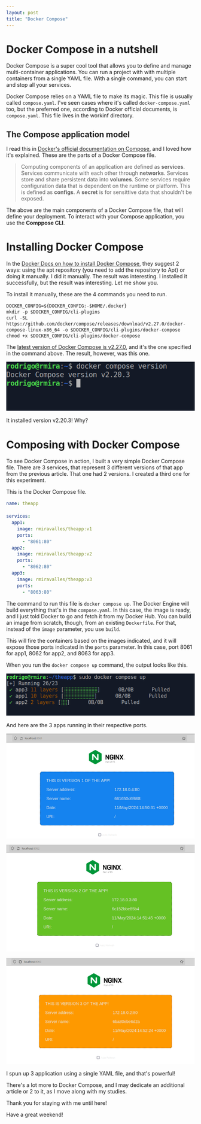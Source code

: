 ```yaml
---
layout: post
title: "Docker Compose"
---
```

# Docker Compose in a nutshell

Docker Compose is a super cool tool that allows you to define and manage multi-container applications. You can run a project with with multiple containers from a single YAML file. With a single command, you can start and stop all your services.

Docker Compose relies on a YAML file to make its magic. This file is usually called `compose.yaml`. I've seen cases where it's called `docker-compose.yaml` too, but the preferred one, according to Docker official documents, is `compose.yaml`. This file lives in the workinf directory.

## The Compose application model

I read this in [Docker's official documentation on Compose](https://docs.docker.com/compose/compose-application-model/), and I loved how it's explained. These are the parts of a Docker Compose file.

> Computing components of an application are defined as **services**. Services communicate with each other through **networks**. Services store and share persistent data into **volumes**. Some services require configuration data that is dependent on the runtime or platform. This is defined as **configs**. A **secret** is for sensittive data that shouldn't be exposed.

The above are the main components of a Docker Compose file, that will define your deployment. To interact with your Compose application, you use the **Comppose CLI**.

# Installing Docker Compose

In the [Docker Docs on how to install Docker Compose](https://docs.docker.com/compose/install/linux/), they suggest 2 ways: using the apt repository (you need to add the repository to Apt) or doing it manually. I did it manually. The result was interesting. I installed it successfully, but the result was interesting. Let me show you.

To install it manually, these are the 4 commands you need to run.

```
DOCKER_CONFIG=${DOCKER_CONFIG:-$HOME/.docker}
mkdir -p $DOCKER_CONFIG/cli-plugins
curl -SL https://github.com/docker/compose/releases/download/v2.27.0/docker-compose-linux-x86_64 -o $DOCKER_CONFIG/cli-plugins/docker-compose
chmod +x $DOCKER_CONFIG/cli-plugins/docker-compose
```
The [latest version of Docker Compose is v2.27.0](https://github.com/docker/compose/releases), and it's the one specified in the command above. The result, however, was this one.

![Docker Compose version](../assets/images/dockercomposeversion.png)

It installed version v2.20.3! Why?

# Composing with Docker Compose

To see Docker Compose in action, I built a very simple Docker Compose file. There are 3 services, that represent 3 different versions of that app from the previous article. That one had 2 versions. I created a third one for this experiment.

This is the Docker Compose file.

```yaml
name: theapp

services:
  app1:
    image: rmiravalles/theapp:v1
    ports:
      - "8061:80"
  app2:
    image: rmiravalles/theapp:v2
    ports:
      - "8062:80"
  app3:
    image: rmiravalles/theapp:v3
    ports:
      - "8063:80"
```

The command to run this file is `docker compose up`. The Docker Engine will build everything that's in the `compose.yaml`. In this case, the image is ready, and I just told Docker to go and fetch it from my Docker Hub. You can build an image from scratch, though, from an existing `Dockerfile`. For that, instead of the `image` parameter, you use `build`.

This will fire the containers based on the images indicated, and it will expose those ports indicated in the `ports` parameter. In this case, port 8061 for app1, 8062 for app2, and 8063 for app3.

When you run the `docker compose up` command, the output looks like this.

![Docker Compose Up](../assets/images/dockercomposeup.png)

And here are the 3 apps running in their respective ports.

![App 1 on port 8061](../assets/images/dockercomposeapp1.png)

![App 2 on port 8062](../assets/images/dockercomposeapp2.png)

![App 3 on port 8063](../assets/images/dockercomposeapp3.png)

I spun up 3 application using a single YAML file, and that's powerful!

There's a lot more to Docker Compose, and I may dedicate an additional article or 2 to it, as I move along with my studies.

Thank you for staying with me until here!

Have a great weekend!




